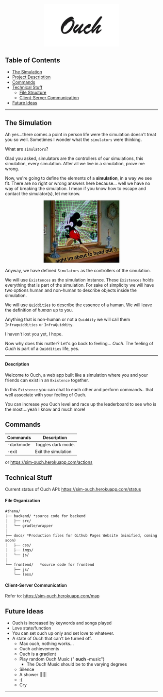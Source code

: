 <p align="center">
<img src="docs/imgs/logo.png" width="250"/>
</p>

## Table of Contents
* [The Simulation](#the-simulation)
* [Project Description](#description)
* [Commands](#commands)
* [Technical Stuff](#technical-stuff)
    * [File Structure](#file-organization)
    * [Client-Server Communication](#client-server-communcation)
* [Future Ideas](#future-ideas)
---

## The Simulation
  Ah yes...there comes a point in person life were the simulation doesn't treat you so well. Sometimes I wonder what the `simulators` were thinking. 
  
  What are `simulators`? 
  
  Glad you asked, simulators are the controllers of our simulations, this simulation, every simulation. After all we live in a simulation, prove me wrong. 
  
  Now, we're going to define the elements of a **simulation**, in a way we see fit. There are no right or wrong answers here because... well we have no way of breaking the simulation. I mean if you know how to escape and contact the simulator(s), let me know. 
  
<p align="center">
<img src="docs/imgs/somethingspecial.jpg" width="250"/>
</p>
  
  Anyway, we have defined `Simulators` as the controllers of the simulation. 
  
  We will use `Existences` as the simulation instance. These `Existences` holds everything that is part of the simulation. For sake of simplicity we will have two options human and non-human to describe objects inside the simulation. 
  
  We will use `Quiddities` to describe the essence of a human. We will leave the definition of *human* up to you. 
  
  Anything that is non-human or not a `Quiddity`  we will call them `Infraquiddities`  or `InfraQuiddity`. 
  
  I haven't lost you yet, I hope. 
  
  Now why does this matter? Let's go back to feeling... *Ouch*. The feeling of *Ouch* is part of a `Quiddities` life, yes.
  
  ---
  #### Description
  Welcome to Ouch, a web app built like a simulation where you and your friends can exist in an `Existence` together. 
  
  In this `Existence` you can chat to each other and perform commands.. that well associate with your feeling of Ouch.
  
  You can increase you Ouch level and race up the leaderboard to see who is the most....yeah I know and much more!
 
  ## Commands
  
  | Commands  | Description |
  | ------------- | ------------- |
  | -darkmode  | Toggles dark mode.  |
  | -exit  | Exit the simulation  |
  
  or https://sim-ouch.herokuapp.com/actions 

## Technical Stuff
Current status of Ouch API: https://sim-ouch.herokuapp.com/status  
#### File Organization

```text
Athena/
├── backend/ *source code for backend
│   ├── src/
│   └── gradle/wrapper
│
├── docs/ *Production files for Github Pages Website (minified, coming soon)
│   ├── css/
│   ├── imgs/
│   └── js/
│
└── frontend/   *source code for frontend
    ├── js/
    └── less/

```

#### Client-Server Communication

Refer to: https://sim-ouch.herokuapp.com/map      
    
## Future Ideas
 * Ouch is increased by keywords and songs played
* Love state/function
* You can set ouch up only and set love to whatever.
* A state of Ouch that can't be turned off.
    * Max ouch, nothing works...
    * Ouch achievements
    * Ouch is a gradient
    * Play random Ouch Music (" **ouch** -music")
        * The Ouch Music should be to the varying degrees
    * Silence
    * A shower |||||
    * :(
    * Cry
 
---
